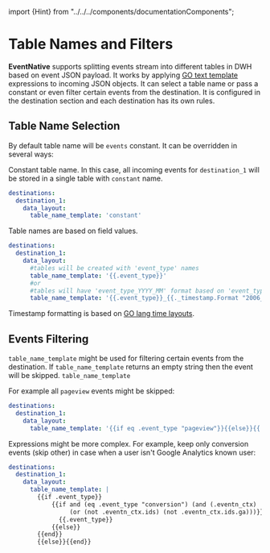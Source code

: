 import {Hint} from "../../../components/documentationComponents";

# Table Names and Filters

**EventNative** supports splitting events stream into different tables in DWH based on event JSON payload. It works by applying [GO text template](https://golang.org/pkg/text/template/) expressions to incoming JSON objects. It can select a table name or pass a constant or even filter certain events from the destination. It is configured in the destination section and each destination has its own rules. 

## **Table Name Selection**

By default table name will be `events` constant. It can be overridden in several ways:

Constant table name. In this case, all incoming events for `destination_1` will be stored in a single table with `constant` name.

```yaml
destinations:
  destination_1:
    data_layout:
      table_name_template: 'constant'
```

Table names are based on field values.

```yaml
destinations:
  destination_1:
    data_layout:
      #tables will be created with 'event_type' names
      table_name_template: '{{.event_type}}' 
      #or
      #tables will have 'event_type_YYYY_MM' format based on 'event_type' and date
      table_name_template: '{{.event_type}}_{{._timestamp.Format "2006_01"}}' 
```

<Hint>
    Timestamp formatting is based on <a href="https://user-images.githubusercontent.com/18486255/98962749-fd5ae480-2517-11eb-9448-93aafdf6f97f.png">GO lang time layouts</a>.
</Hint>

## Events Filtering

`table_name_template` might be used for filtering certain events from the destination.
<Hint>
    If <code inline={true}>table_name_template</code> returns an empty string then the event will be skipped.
    <code inline={true}>table_name_template</code>
</Hint>

For example all `pageview` events might be skipped:

```yaml
destinations:
  destination_1:
    data_layout:
      table_name_template: '{{if eq .event_type "pageview"}}{{else}}{{.event_type}}{{end}}'
```

Expressions might be more complex. For example, keep only conversion events
\(skip other\) in case when a user isn't Google Analytics known user:

```yaml
destinations:
  destination_1:
    data_layout:
      table_name_template: |
        {{if .event_type}}
            {{if and (eq .event_type "conversion") (and (.eventn_ctx)
                 (or (not .eventn_ctx.ids) (not .eventn_ctx.ids.ga)))}}
              {{.event_type}}
            {{else}}
        {{end}}
        {{else}}{{end}}
```

